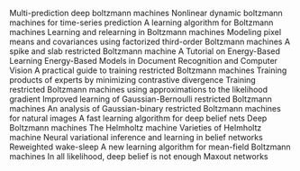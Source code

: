 Multi-prediction deep boltzmann machines
Nonlinear dynamic boltzmann machines for time-series prediction
A learning algorithm for Boltzmann machines
Learning and relearning in Boltzmann machines
Modeling pixel means and covariances using factorized third-order Boltzmann machines
A spike and slab restricted Boltzmann machine
A Tutorial on Energy-Based Learning 
Energy-Based Models in Document Recognition and Computer Vision
A practical guide to training restricted Boltzmann machines
Training products of experts by minimizing contrastive divergence
Training restricted Boltzmann machines using approximations to the likelihood gradient
Improved learning of Gaussian-Bernoulli restricted Boltzmann machines
An analysis of Gaussian-binary restricted Boltzmann machines for natural images
A fast learning algorithm for deep belief nets
Deep Boltzmann machines
The Helmholtz machine
Varieties of Helmholtz machine
Neural variational inference and learning in belief networks
Reweighted wake-sleep
A new learning algorithm for mean-field Boltzmann machines
In all likelihood, deep belief is not enough
Maxout networks
